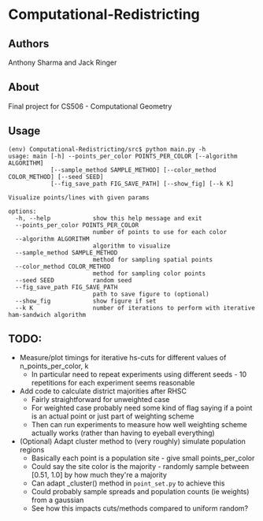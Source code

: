 # Computational-Redistricting
## Authors
Anthony Sharma and Jack Ringer

## About
Final project for CS506 - Computational Geometry

## Usage
```
(env) Computational-Redistricting/src$ python main.py -h
usage: main [-h] --points_per_color POINTS_PER_COLOR [--algorithm ALGORITHM]
            [--sample_method SAMPLE_METHOD] [--color_method COLOR_METHOD] [--seed SEED]
            [--fig_save_path FIG_SAVE_PATH] [--show_fig] [--k K]

Visualize points/lines with given params

options:
  -h, --help            show this help message and exit
  --points_per_color POINTS_PER_COLOR
                        number of points to use for each color
  --algorithm ALGORITHM
                        algorithm to visualize
  --sample_method SAMPLE_METHOD
                        method for sampling spatial points
  --color_method COLOR_METHOD
                        method for sampling color points
  --seed SEED           random seed
  --fig_save_path FIG_SAVE_PATH
                        path to save figure to (optional)
  --show_fig            show figure if set
  --k K                 number of iterations to perform with iterative ham-sandwich algorithm
```

## TODO:
* Measure/plot timings for iterative hs-cuts for different values of n_points_per_color, k
  * In particular need to repeat experiments using different seeds - 10 repetitions for each experiment seems reasonable
* Add code to calculate district majorities after RHSC
  * Fairly straightforward for unweighted case
  * For weighted case probably need some kind of flag saying if a point is an actual point or just part of weighting scheme
  * Then can run experiments to measure how well weighting scheme actually works (rather than having to eyeball everything)
* (Optional) Adapt cluster method to (very roughly) simulate population regions
  * Basically each point is a population site - give small points_per_color
  * Could say the site color is the majority - randomly sample between [0.51, 1.0] by how much they're a majority
  * Can adapt _cluster() method in `point_set.py` to achieve this
  * Could probably sample spreads and population counts (ie weights) from a gaussian
  * See how this impacts cuts/methods compared to uniform random?